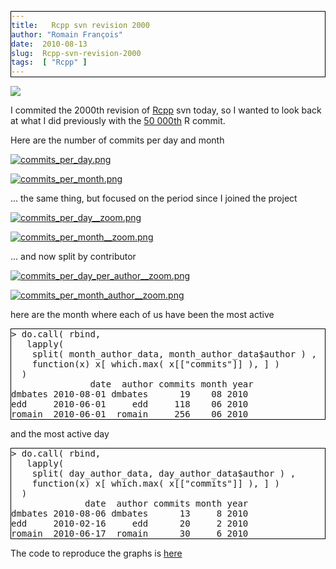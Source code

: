 ```yaml
---
title:   Rcpp svn revision 2000
author: "Romain François"
date:  2010-08-13
slug:  Rcpp-svn-revision-2000
tags:  [ "Rcpp" ]
---
```

<div class="post-content">
<style type="text/css">
pre{
border : 1px solid black ;
}
</style>
<a href="http://www.flickr.com/photos/hijukal/146101132/"><img src="http://farm1.static.flickr.com/47/146101132_f1855e53b9_z_d.jpg?zz=1"></a>

<p>I commited the 2000th revision of <a href="http://dirk.eddelbuettel.com/code/rcpp.html">Rcpp</a> svn today, so I wanted to look back at what I did previously with the <a href="http://romainfrancois.blog.free.fr/index.php?post/2009/10/09/celebrating-R-commit-50000">50 000th</a> R commit. </p>

<p>Here are the number of commits per day and month</p>

<a href="/public/packages/Rcpp/commit2000/commits_per_day.png"><img src="/public/packages/Rcpp/commit2000/.commits_per_day_m.jpg" alt="commits_per_day.png" style="margin: 0 auto; display: block;" title="commits_per_day.png, août 2010"></a>

<a href="/public/packages/Rcpp/commit2000/commits_per_month.png"><img src="/public/packages/Rcpp/commit2000/.commits_per_month_m.jpg" alt="commits_per_month.png" style="margin: 0 auto; display: block;" title="commits_per_month.png, août 2010"></a>

<p>... the same thing, but focused on the period since I joined the project</p>

<a href="/public/packages/Rcpp/commit2000/commits_per_day__zoom.png"><img src="/public/packages/Rcpp/commit2000/.commits_per_day__zoom_m.jpg" alt="commits_per_day__zoom.png" style="margin: 0 auto; display: block;" title="commits_per_day__zoom.png, août 2010"></a>

<a href="/public/packages/Rcpp/commit2000/commits_per_month__zoom.png"><img src="/public/packages/Rcpp/commit2000/.commits_per_month__zoom_m.jpg" alt="commits_per_month__zoom.png" style="margin: 0 auto; display: block;" title="commits_per_month__zoom.png, août 2010"></a>

<p>... and now split by contributor</p>

<a href="/public/packages/Rcpp/commit2000/commits_per_day_per_author__zoom.png"><img src="/public/packages/Rcpp/commit2000/.commits_per_day_per_author__zoom_m.jpg" alt="commits_per_day_per_author__zoom.png" style="margin: 0 auto; display: block;" title="commits_per_day_per_author__zoom.png, août 2010"></a>

<a href="/public/packages/Rcpp/commit2000/commits_per_month_author__zoom.png"><img src="/public/packages/Rcpp/commit2000/.commits_per_month_author__zoom_m.jpg" alt="commits_per_month_author__zoom.png" style="margin: 0 auto; display: block;" title="commits_per_month_author__zoom.png, août 2010"></a>

<p>here are the month where each of us have been the most active</p>

<pre>
&gt; do.call( rbind, 
   lapply( 
    split( month_author_data, month_author_data$author ) , 
    function(x) x[ which.max( x[["commits"]] ), ] ) 
  )
               date  author commits month year
dmbates 2010-08-01 dmbates      19    08 2010
edd     2010-06-01     edd     118    06 2010
romain  2010-06-01  romain     256    06 2010
</pre>


<p>and the most active day</p>


<pre>
&gt; do.call( rbind, 
   lapply( 
    split( day_author_data, day_author_data$author ) , 
    function(x) x[ which.max( x[["commits"]] ), ] ) 
  )
              date  author commits month year
dmbates 2010-08-06 dmbates      13     8 2010
edd     2010-02-16     edd      20     2 2010
romain  2010-06-17  romain      30     6 2010
</pre>

<p>The code to reproduce the graphs is <a href="/public/packages/Rcpp/commit2000/svn.R">here</a></p>
</div>
